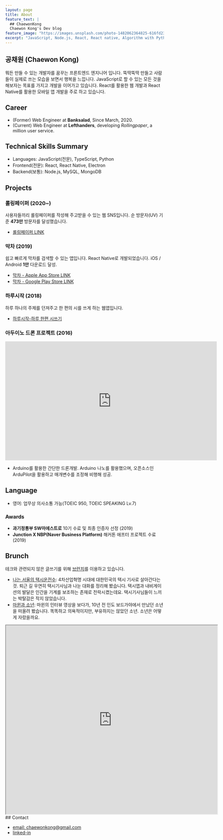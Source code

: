 ```yaml
---
layout: page
title: About
feature_text: |
  ## ChaewonKong
  Chaewon Kong's Dev blog
feature_image: "https://images.unsplash.com/photo-1482062364825-616fd23b8fc1?ixlib=rb-1.2.1&ixid=eyJhcHBfaWQiOjEyMDd9&auto=format&fit=crop&w=1350&q=80"
excerpt: "JavaScript, Node.js, React, React native, Algorithm with Python"
---
```


## 공채원 (Chaewon Kong)

뭐든 만들 수 있는 개발자를 꿈꾸는 프론트엔드 엔지니어 입니다. 뚝딱뚝딱 만들고 사람들이 실제로 쓰는 모습을 보면서 행복을 느낍니다. JavaScript로 할 수 있는 모든 것을 해보자는 목표를 가지고 개발을 이어가고 있습니다. React를 활용한 웹 개발과 React Native를 활용한 모바일 앱 개발을 주로 하고 있습니다.

## Career

- (Former) Web Engineer at **Banksalad**, Since March, 2020.
- (Current) Web Engineer at **Lefthanders**, developing _Rollingpaper_, a million user service.

## Technical Skills Summary

- Languages: JavaScript(전문), TypeScript, Python
- Frontend(전문): React, React Native, Electron
- Backend(보통): Node.js, MySQL, MongoDB

## Projects

### 롤링페이퍼 (2020~)

사용자들끼리 롤링페이퍼를 작성해 주고받을 수 있는 웹 SNS입니다.
순 방문자(UV) 기준 **473만** 방문자를 달성했습니다.

- [롤링페이퍼 LINK](https://rollingpaper.site)

### 막차 (2019)

쉽고 빠르게 막차를 검색할 수 있는 앱입니다. React Native로 개발되었습니다.
iOS / Android **1만** 다운로드 달성.

- [막차 - Apple App Store LINK](https://apps.apple.com/kr/app/막차/id1480522844)
- [막차 - Google Play Store LINK](https://play.google.com/store/apps/details?id=com.native_makkcha)

### 하루시작 (2018)

하루 하나의 주제를 던져주고 한 편의 시를 쓰게 하는 웹앱입니다.

- [하루시작-하루 한편 시쓰기](https://harusijak.com)

### 아두이노 드론 프로젝트 (2016)

<iframe width="672" height="378" max-width='100%' src="https://www.youtube.com/embed/-yl7HBhhvFA" title="YouTube video player" frameborder="0" allow="accelerometer; autoplay; clipboard-write; encrypted-media; gyroscope; picture-in-picture" allowfullscreen></iframe>

- Arduino를 활용한 간단한 드론개발. Arduino 나노를 활용했으며, 오픈소스인 ArduPilot을 활용하고 매개변수를 조정해 비행해 성공.

## Language

- 영어: 업무상 의사소통 가능(TOEIC 950, TOEIC SPEAKING Lv.7)

### Awards

- **과기정통부 SW마에스트로** 10기 수료 및 최종 인증자 선정 (2019)
- **Junction X NBP(Naver Business Platform)** 해커톤 애프터 프로젝트 수료 (2019)

## Brunch

테크와 관련되지 않은 글쓰기를 위해 [브런치](https://brunch.co.kr/@chaewonkong)를 이용하고 있습니다.

- [나는 서울의 택시운전수](https://brunch.co.kr/@chaewonkong/16): 4차산업혁명 시대에 대한민국의 택시 기사로 살아간다는 것. 퇴근 길 우연히 택시기사님과 나눈 대화를 정리해 봤습니다. 택시앱과 내비게이션의 발달은 인간을 기계를 보조하는 존재로 전락시켰는데요. 택시기사님들이 느끼는 박탈감은 작지 않았습니다.
- [마윈과 소년](https://brunch.co.kr/@chaewonkong/20): 마윈의 인터뷰 영상을 보다가, 10년 전 인도 보드가야에서 만났던 소년을 떠올려 봤습니다. 똑똑하고 의욕적이지만, 부유하지는 않았던 소년. 소년은 어떻게 자랐을까요.

<iframe width='672' height='600' max-width='100%' src='https://brunch.co.kr/@chaewonkong#articles'></iframe>
## Contact

- [email: chaewonkong@gmail.com](mailto://chaewonkong@gmail.com)
- [linked-in](https://www.linkedin.com/in/chaewon-kong-958986119/)
